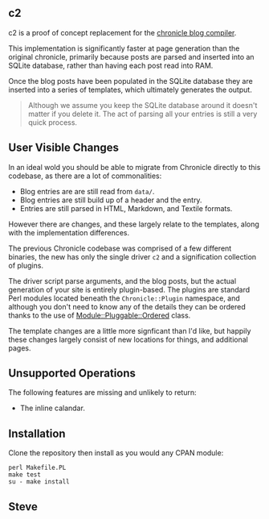 c2
--

c2 is a proof of concept replacement for the [chronicle blog compiler](http://www.steve.org.uk/Software/chronicle/).

This implementation is significantly faster at page generation than the
original chronicle, primarily because posts are parsed and inserted into
an SQLite database, rather than having each post read into RAM.

Once the blog posts have been populated in the SQLite database they are
inserted into a series of templates, which ultimately generates the output.

> Although we assume you keep the SQLite database around it doesn't matter if you delete it.  The act of parsing all your entries is still a very quick process.


User Visible Changes
--------------------

In an ideal wold you should be able to migrate from Chronicle directly
to this codebase, as there are a lot of commonalities:

* Blog entries are are still read from `data/`.
* Blog entries are still build up of a header and the entry.
* Entries are still parsed in HTML, Markdown, and Textile formats.

However there are changes, and these largely relate to the templates,
along with the implementation differences.

The previous Chronicle codebase was comprised of a few different binaries,
the new has only the single driver `c2` and a signification collection of
plugins.

The driver script parse arguments, and the blog posts, but the actual
generation of your site is entirely plugin-based.  The plugins are standard
Perl modules located beneath the `Chronicle::Plugin` namespace, and
although you don't need to know any of the details they can be ordered
thanks to the use of [Module::Pluggable::Ordered](http://search.cpan.org/perldoc?Module%3A%3APluggable%3A%3AOrdered) class.

The template changes are a little more signficant than I'd like, but
happily these changes largely consist of new locations for things,
and additional pages.


Unsupported Operations
----------------------

The following features are missing and unlikely to return:

* The inline calandar.


Installation
-------------

Clone the repository then install as you would any CPAN module:

    perl Makefile.PL
    make test
    su - make install


Steve
--

